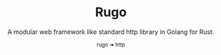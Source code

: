 <div align="center">

# Rugo

A modular web framework like standard http library in Golang for Rust.

<sub>rugo ➜ http</sub>

</div>